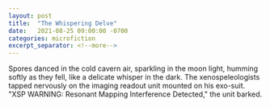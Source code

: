 ```yaml
---
layout: post
title:  "The Whispering Delve"
date:   2021-08-25 09:00:00 -0700
categories: microfiction
excerpt_separator: <!--more-->
---
```

Spores danced in the cold cavern air, sparkling in the moon light, humming softly as they fell, like a delicate whisper in the dark. The xenospeleologists tapped nervously on the imaging readout unit mounted on his exo-suit. "XSP WARNING: Resonant Mapping Interference Detected," the unit barked.